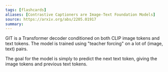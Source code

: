 ```yaml
---
tags: [flashcards]
aliases: [Contrastive Captioners are Image-Text Foundation Models]
source: https://arxiv.org/abs/2205.01917
summary:
---
```


GIT is a Transformer decoder conditioned on both CLIP image tokens and text tokens. The model is trained using "teacher forcing" on a lot of (image, text) pairs.

The goal for the model is simply to predict the next text token, giving the image tokens and previous text tokens.